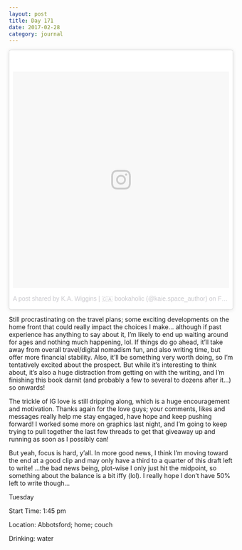 ```yaml
---
layout: post
title: Day 171
date: 2017-02-28
category: journal
---
```


<blockquote class="instagram-media" data-instgrm-version="7" style=" background:#FFF; border:0; border-radius:3px; box-shadow:0 0 1px 0 rgba(0,0,0,0.5),0 1px 10px 0 rgba(0,0,0,0.15); margin: 1px; max-width:658px; padding:0; width:99.375%; width:-webkit-calc(100% - 2px); width:calc(100% - 2px);"><div style="padding:8px;"> <div style=" background:#F8F8F8; line-height:0; margin-top:40px; padding:50.0% 0; text-align:center; width:100%;"> <div style=" background:url(data:image/png;base64,iVBORw0KGgoAAAANSUhEUgAAACwAAAAsCAMAAAApWqozAAAABGdBTUEAALGPC/xhBQAAAAFzUkdCAK7OHOkAAAAMUExURczMzPf399fX1+bm5mzY9AMAAADiSURBVDjLvZXbEsMgCES5/P8/t9FuRVCRmU73JWlzosgSIIZURCjo/ad+EQJJB4Hv8BFt+IDpQoCx1wjOSBFhh2XssxEIYn3ulI/6MNReE07UIWJEv8UEOWDS88LY97kqyTliJKKtuYBbruAyVh5wOHiXmpi5we58Ek028czwyuQdLKPG1Bkb4NnM+VeAnfHqn1k4+GPT6uGQcvu2h2OVuIf/gWUFyy8OWEpdyZSa3aVCqpVoVvzZZ2VTnn2wU8qzVjDDetO90GSy9mVLqtgYSy231MxrY6I2gGqjrTY0L8fxCxfCBbhWrsYYAAAAAElFTkSuQmCC); display:block; height:44px; margin:0 auto -44px; position:relative; top:-22px; width:44px;"></div></div><p style=" color:#c9c8cd; font-family:Arial,sans-serif; font-size:14px; line-height:17px; margin-bottom:0; margin-top:8px; overflow:hidden; padding:8px 0 7px; text-align:center; text-overflow:ellipsis; white-space:nowrap;"><a href="https://www.instagram.com/p/BRFOb0HlFtR/" style=" color:#c9c8cd; font-family:Arial,sans-serif; font-size:14px; font-style:normal; font-weight:normal; line-height:17px; text-decoration:none;" target="_blank">A post shared by K.A. Wiggins | 🇨🇦 bookaholic (@kaie.space_author)</a> on <time style=" font-family:Arial,sans-serif; font-size:14px; line-height:17px;" datetime="2017-03-01T04:12:17+00:00">Feb 28, 2017 at 8:12pm PST</time></p></div></blockquote>
<script async defer src="//platform.instagram.com/en_US/embeds.js"></script>

Still procrastinating on the travel plans; some exciting developments on the home front that could really impact the choices I make… although if past experience has anything to say about it, I’m likely to end up waiting around for ages and nothing much happening, lol. If things do go ahead, it’ll take away from overall travel/digital nomadism fun, and also writing time, but offer more financial stability. Also, it’ll be something very worth doing, so I’m tentatively excited about the prospect. But while it’s interesting to think about, it’s also a huge distraction from getting on with the writing, and I’m finishing this book darnit (and probably a few to several to dozens after it…) so onwards!

The trickle of IG love is still dripping along, which is a huge encouragement and motivation. Thanks again for the love guys; your comments, likes and messages really help me stay engaged, have hope and keep pushing forward! I worked some more on graphics last night, and I’m going to keep trying to pull together the last few threads to get that giveaway up and running as soon as I possibly can!

But yeah, focus is hard, y’all. In more good news, I think I’m moving toward the end at a good clip and may only have a third to a quarter of this draft left to write! …the bad news being, plot-wise I only just hit the midpoint, so something about the balance is a bit iffy (lol). I really hope I don’t have 50% left to write though…

Tuesday

Start Time: 1:45 pm

Location: Abbotsford; home; couch

Drinking: water
